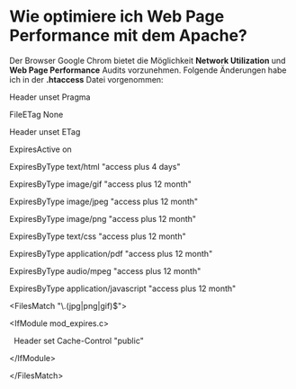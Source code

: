 # Wie optimiere ich Web Page Performance mit dem Apache?

Der Browser Google Chrom bietet die Möglichkeit **Network Utilization**
und **Web Page Performance** Audits vorzunehmen. Folgende Änderungen
habe ich in der **.htaccess** Datei vorgenommen:

Header unset Pragma

FileETag None

Header unset ETag

ExpiresActive on

ExpiresByType text/html "access plus 4 days"

ExpiresByType image/gif "access plus 12 month"

ExpiresByType image/jpeg "access plus 12 month"

ExpiresByType image/png "access plus 12 month"

ExpiresByType text/css "access plus 12 month"

ExpiresByType application/pdf "access plus 12 month"

ExpiresByType audio/mpeg "access plus 12 month"

ExpiresByType application/javascript "access plus 12 month"

\<FilesMatch "\\.(jpg|png|gif)\$"\>

\<IfModule mod\_expires.c\>

  Header set Cache-Control "public"

\</IfModule\>

\</FilesMatch\>
